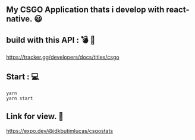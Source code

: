## My CSGO Application thats i develop with react-native. 😃

## build with this API : 💣 🤯

https://tracker.gg/developers/docs/titles/csgo

## Start : 💻
```
yarn
yarn start 
```

## Link for view. 🚀

https://expo.dev/@idkbutimlucas/csgostats
